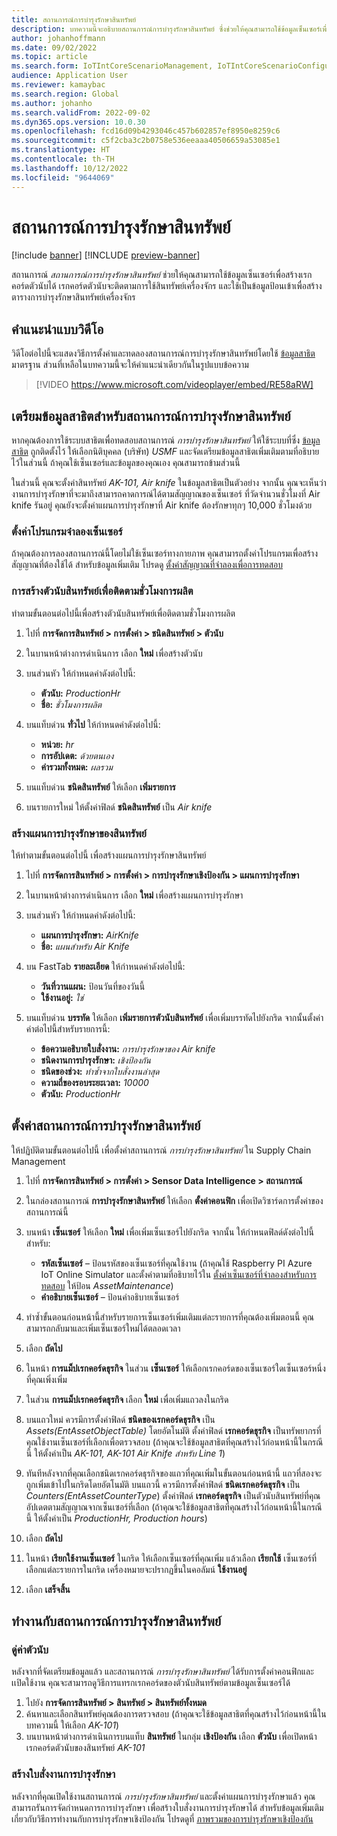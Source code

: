 ```yaml
---
title: สถานการณ์การบํารุงรักษาสินทรัพย์
description: บทความนี้จะอธิบายสถานการณ์การบํารุงรักษาสินทรัพย์ ซึ่งช่วยให้คุณสามารถใช้ข้อมูลเซ็นเซอร์เพื่อสร้างเรกคอร์ดตัวนับที่ติดตามการใช้สินทรัพย์เครื่อง
author: johanhoffmann
ms.date: 09/02/2022
ms.topic: article
ms.search.form: IoTIntCoreScenarioManagement, IoTIntCoreScenarioConfigurationWizardV2, EntAssetCounter
audience: Application User
ms.reviewer: kamaybac
ms.search.region: Global
ms.author: johanho
ms.search.validFrom: 2022-09-02
ms.dyn365.ops.version: 10.0.30
ms.openlocfilehash: fcd16d09b4293046c457b602857ef8950e8259c6
ms.sourcegitcommit: c5f2cba3c2b0758e536eeaaa40506659a53085e1
ms.translationtype: HT
ms.contentlocale: th-TH
ms.lasthandoff: 10/12/2022
ms.locfileid: "9644069"
---
```

# <a name="the-asset-maintenance-scenario"></a>สถานการณ์การบํารุงรักษาสินทรัพย์

[!include [banner](../includes/banner.md)]
[!INCLUDE [preview-banner](../includes/preview-banner.md)]

สถานการณ์ *สถานการณ์การบํารุงรักษาสินทรัพย์* ช่วยให้คุณสามารถใช้ข้อมูลเซ็นเซอร์เพื่อสร้างเรกคอร์ดตัวนับได้ เรกคอร์ดตัวนับจะติดตามการใช้สินทรัพย์เครื่องจักร และใช้เป็นข้อมูลป้อนเข้าเพื่อสร้างตารางการบํารุงรักษาสินทรัพย์เครื่องจักร

## <a name="video-instructions"></a>คำแนะนำแบบวิดีโอ

วิดีโอต่อไปนี้จะแสดงวิธีการตั้งค่าและทดลองสถานการณ์การบํารุงรักษาสินทรัพย์โดยใช้ [ข้อมูลสาธิต](../../fin-ops-core/fin-ops/get-started/demo-data.md) มาตรฐาน ส่วนที่เหลือในบทความนี้จะให้คําแนะนําเดียวกันในรูปแบบข้อความ

> [!VIDEO https://www.microsoft.com/videoplayer/embed/RE58aRW]

## <a name="prepare-demo-data-for-the-asset-maintenance-scenario"></a>เตรียมข้อมูลสาธิตสำหรับสถานการณ์การบํารุงรักษาสินทรัพย์

หากคุณต้องการใช้ระบบสาธิตเพื่อทดสอบสถานการณ์ *การบํารุงรักษาสินทรัพย์* ให้ใช้ระบบที่ซึ่ง [ข้อมูลสาธิต](../../fin-ops-core/fin-ops/get-started/demo-data.md) ถูกติดตั้งไว้ ให้เลือกนิติบุคคล (บริษัท) *USMF* และจัดเตรียมข้อมูลสาธิตเพิ่มเติมตามที่อธิบายไว้ในส่วนนี้ ถ้าคุณใช้เซ็นเซอร์และข้อมูลของคุณเอง คุณสามารถข้ามส่วนนี้

ในส่วนนี้ คุณจะตั้งค่าสินทรัพย์ *AK-101, Air knife* ในข้อมูลสาธิตเป็นตัวอย่าง จากนั้น คุณจะเห็นว่างานการบํารุงรักษาที่จะมาถึงสามารถคาดการณ์ได้ตามสัญญาณของเซ็นเซอร์ ที่วัดจํานวนชั่วโมงที่ Air knife รันอยู่ คุณยังจะตั้งค่าแผนการบำรุงรักษาที่ Air knife ต้องรักษาทุกๆ 10,000 ชั่วโมงด้วย

### <a name="set-up-a-sensor-simulator"></a>ตั้งค่าโปรแกรมจำลองเซ็นเซอร์

ถ้าคุณต้องการลองสถานการณ์นี้โดยไม่ใช้เซ็นเซอร์ทางกายภาพ คุณสามารถตั้งค่าโปรแกรมเพื่อสร้างสัญญาณที่ต้องใช้ได้ สำหรับข้อมูลเพิ่มเติม โปรดดู [ตั้งค่าสัญญาณที่จำลองเพื่อการทดสอบ](sdi-set-up-simulated-sensor.md)

### <a name="create-an-asset-counter-to-track-production-hours"></a>การสร้างตัวนับสินทรัพย์เพื่อติดตามชั่วโมงการผลิต

ทำตามขั้นตอนต่อไปนี้เพื่อสร้างตัวนับสินทรัพย์เพื่อติดตามชั่วโมงการผลิต

1. ไปที่ **การจัดการสินทรัพย์ \> การตั้งค่า \> ชนิดสินทรัพย์ \> ตัวนับ**
1. ในบานหน้าต่างการดำเนินการ เลือก **ใหม่** เพื่อสร้างตัวนับ
1. บนส่วนหัว ให้กำหนดค่าดังต่อไปนี้:

    - **ตัวนับ:** *ProductionHr*
    - **ชื่อ:** *ชั่วโมงการผลิต*

1. บนแท็บด่วน **ทั่วไป** ให้กำหนดค่าดังต่อไปนี้:

    - **หน่วย:** *hr*
    - **การอัปเดต:** *ด้วยตนเอง*
    - **ค่ารวมทั้งหมด:** *ผลรวม*

1. บนแท็บด่วน **ชนิดสินทรัพย์** ให้เลือก **เพิ่มรายการ**
1. บนรายการใหม่ ให้ตั้งค่าฟิลด์ **ชนิดสินทรัพย์** เป็น *Air knife*

### <a name="create-a-maintenance-plan-for-the-asset"></a>สร้างแผนการบํารุงรักษาของสินทรัพย์

ให้ทำตามขั้นตอนต่อไปนี้ เพื่อสร้างแผนการบำรุงรักษาสินทรัพย์

1. ไปที่ **การจัดการสินทรัพย์ \> การตั้งค่า \> การบำรุงรักษาเชิงป้องกัน \> แผนการบำรุงรักษา**
1. ในบานหน้าต่างการดำเนินการ เลือก **ใหม่** เพื่อสร้างแผนการบำรุงรักษา
1. บนส่วนหัว ให้กำหนดค่าดังต่อไปนี้:

    - **แผนการบำรุงรักษา:** *AirKnife*
    - **ชื่อ:** *แผนสำหรับ Air Knife*

1. บน FastTab **รายละเอียด** ให้กำหนดค่าดังต่อไปนี้:

    - **วันที่วานแผน:** ป้อนวันที่ของวันนี้
    - **ใช้งานอยู่:** *ใช่*

1. บนแท็บด่วน **บรรทัด** ให้เลือก **เพิ่มรายการตัวนับสินทรัพย์** เพื่อเพิ่มบรรทัดไปยังกริด จากนั้นตั้งค่าค่าต่อไปนี้สำหรับรายการนี้:

    - **ข้อความอธิบายใบสั่งงาน:** *การบำรุงรักษาของ Air knife*
    - **ชนิดงานการบำรุงรักษา:** *เชิงป้องกัน*
    - **ชนิดของช่วง:** *ทำซ้ำจากใบสั่งงานล่าสุด*
    - **ความถี่ของรอบระยะเวลา:** *10000*
    - **ตัวนับ:** *ProductionHr*

## <a name="set-up-the-asset-maintenance-scenario"></a>ตั้งค่าสถานการณ์การบํารุงรักษาสินทรัพย์

ให้ปฏิบัติตามขั้นตอนต่อไปนี้ เพื่อตั้งค่าสถานการณ์ *การบํารุงรักษาสินทรัพย์* ใน Supply Chain Management

1. ไปที่ **การจัดการสินทรัพย์ \> การตั้งค่า \> Sensor Data Intelligence \> สถานการณ์**
1. ในกล่องสถานการณ์ **การบํารุงรักษาสินทรัพย์** ให้เลือก **ตั้งค่าคอนฟิก** เพื่อเปิดวิซาร์ดการตั้งค่าของสถานการณ์นี้
1. บนหน้า **เซ็นเซอร์** ให้เลือก **ใหม่** เพื่อเพิ่มเซ็นเซอร์ไปยังกริด จากนั้น ให้กำหนดฟิลด์ดังต่อไปนี้สำหรับ:

    - **รหัสเซ็นเซอร์** – ป้อนรหัสของเซ็นเซอร์ที่คุณใช้งาน (ถ้าคุณใช้ Raspberry PI Azure IoT Online Simulator และตั้งค่าตามที่อธิบายไว้ใน [ตั้งค่าเซ็นเซอร์ที่จำลองสำหรับการทดสอบ](sdi-set-up-simulated-sensor.md) ให้ป้อน *AssetMaintenance*)
    - **คำอธิบายเซ็นเซอร์** – ป้อนคำอธิบายเซ็นเซอร์

1. ทําซ้ำขั้นตอนก่อนหน้านี้สำหรับรายการเซ็นเซอร์เพิ่มเติมแต่ละรายการที่คุณต้องเพิ่มตอนนี้ คุณสามารถกลับมาและเพิ่มเซ็นเซอร์ใหม่ได้ตลอดเวลา
1. เลือก **ถัดไป**
1. ในหน้า **การแม็ปเรกคอร์ดธุรกิจ** ในส่วน **เซ็นเซอร์** ให้เลือกเรกคอร์ดของเซ็นเซอร์ใดเซ็นเซอร์หนึ่งที่คุณเพิ่งเพิ่ม
1. ในส่วน **การแม็ปเรกคอร์ดธุรกิจ** เลือก **ใหม่** เพื่อเพิ่มแถวลงในกริด
1. บนแถวใหม่ ควรมีการตั้งค่าฟิลด์ **ชนิดของเรกคอร์ดธุรกิจ** เป็น *Assets(EntAssetObjectTable)* โดยอัตโนมัติ ตั้งค่าฟิลด์ **เรกคอร์ดธุรกิจ** เป็นทรัพยากรที่คุณใช้งานเซ็นเซอร์ที่เลือกเพื่อตรวจสอบ (ถ้าคุณจะใช้ข้อมูลสาธิตที่คุณสร้างไว้ก่อนหน้านี้ในกรณีนี้ ให้ตั้งค่าเป็น *AK-101, AK-101 Air Knife สำหรับ Line 1*)
1. ทันทีหลังจากที่คุณเลือกชนิดเรกคอร์ดธุรกิจของแถวที่คุณเพิ่มในขั้นตอนก่อนหน้านี้ แถวที่สองจะถูกเพิ่มเข้าไปในกริดโดยอัตโนมัติ บนแถวนี้ ควรมีการตั้งค่าฟิลด์ **ชนิดเรกคอร์ดธุรกิจ** เป็น *Counters(EntAssetCounterType*) ตั้งค่าฟิลด์ **เรกคอร์ดธุรกิจ** เป็นตัวนับสินทรัพย์ที่คุณอัปเดตตามสัญญาณจากเซ็นเซอร์ที่เลือก (ถ้าคุณจะใช้ข้อมูลสาธิตที่คุณสร้างไว้ก่อนหน้านี้ในกรณีนี้ ให้ตั้งค่าเป็น *ProductionHr, Production hours*)
1. เลือก **ถัดไป**
1. ในหน้า **เรียกใช้งานเซ็นเซอร์** ในกริด ให้เลือกเซ็นเซอร์ที่คุณเพิ่ม แล้วเลือก **เรียกใช้** เซ็นเซอร์ที่เลือกแต่ละรายการในกริด เครื่องหมายจะปรากฏขึ้นในคอลัมน์ **ใช้งานอยู่**
1. เลือก **เสร็จสิ้น**

## <a name="work-with-the-asset-maintenance-scenario"></a>ทำงานกับสถานการณ์การบํารุงรักษาสินทรัพย์

### <a name="view-counter-values"></a>ดู่ค่าตัวนับ

หลังจากที่จัดเตรียมข้อมูลแล้ว และสถานการณ์ *การบำรุงรักษาสินทรัพย์* ได้รับการตั้งค่าคอนฟิกและเเปิดใช้งาน คุณจะสามารถดูวิธีการแทรกเรกคอร์ดของตัวนับสินทรัพย์ตามข้อมูลเซ็นเซอร์ได้

1. ไปยัง **การจัดการสินทรัพย์ \> สินทรัพย์ \> สินทรัพย์ทั้งหมด**
1. ค้นหาและเลือกสินทรัพย์คุณต้องการตรวจสอบ (ถ้าคุณจะใช้ข้อมูลสาธิตที่คุณสร้างไว้ก่อนหน้านี้ในบทความนี้ ให้เลือก *AK-101*)
1. บนบานหน้าต่างการดำเนินการบนแท็บ **สินทรัพย์** ในกลุ่ม **เชิงป้องกัน** เลือก **ตัวนับ** เพื่อเปิดหน้าเรกคอร์ดตัวนับของสินทรัพย์ *AK-101*

### <a name="generate-maintenance-work-orders"></a>สร้างใบสั่งงานการบำรุงรักษา

หลังจากที่คุณเปิดใช้งานสถานการณ์ *การบำรุงรักษาสินทรัพย์* และตั้งค่าแผนการบำรุงรักษาแล้ว คุณสามารถรันการจัดกำหนดการการบํารุงรักษา เพื่อสร้างใบสั่งงานการบํารุงรักษาได้ สำหรับข้อมูลเพิ่มเติมเกี่ยวกับวิธีการทำงานกับการบํารุงรักษาเชิงป้องกัน โปรดดูที่ [ภาพรวมของการบำรุงรักษาเชิงป้องกัน](../asset-management/preventive-and-reactive-maintenance/preventive-maintenance-overview.md)
